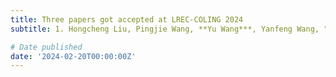 ```yaml
---
title: Three papers got accepted at LREC-COLING 2024
subtitle: 1. Hongcheng Liu, Pingjie Wang, **Yu Wang***, Yanfeng Wang, "CE-VDG Counterfactual Entropy-based Bias Reduction for Video-grounded Dialogue Generation" <br> 2. Pingjie Wang, Hongcheng Liu, **Yu Wang***, Yanfeng Wang, "Pruning before Fine-tuning A Retraining-free Compression Framework for Pre-trained Language Models" <br> 3. Heyang Liu, **Yu Wang***, Yanfeng Wang, "Post-decoder Biasing for End-to-End Speech Recognition of Multi-turn Medical Interview"

# Date published
date: '2024-02-20T00:00:00Z'
---
```

